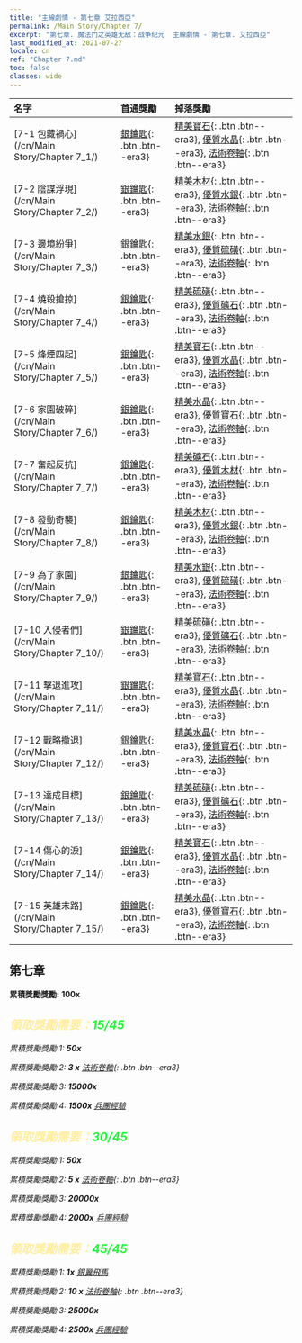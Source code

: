 ```yaml
---
title: "主線劇情 - 第七章 艾拉西亞"
permalink: /Main Story/Chapter 7/
excerpt: "第七章. 魔法门之英雄无敌：战争纪元  主線劇情 - 第七章. 艾拉西亞"
last_modified_at: 2021-07-27
locale: cn
ref: "Chapter 7.md"
toc: false
classes: wide
---
```


  | 名字 |  首通獎勵 | 掉落獎勵 |
  |:------------|:------------|:------------| 
  | [7-1 包藏禍心](/cn/Main Story/Chapter 7_1/) | [銀鑰匙](/cn/Items/con_693/){: .btn .btn--era3} | [精美寶石](/cn/Items/mat_23/){: .btn .btn--era3}, [優質水晶](/cn/Items/mat_17/){: .btn .btn--era3}, [法術卷軸](/cn/Items/con_694/){: .btn .btn--era3} |
  | [7-2 陰謀浮現](/cn/Main Story/Chapter 7_2/) | [銀鑰匙](/cn/Items/con_693/){: .btn .btn--era3} | [精美木材](/cn/Items/mat_20/){: .btn .btn--era3}, [優質水銀](/cn/Items/mat_14/){: .btn .btn--era3}, [法術卷軸](/cn/Items/con_694/){: .btn .btn--era3} |
  | [7-3 邊境紛爭](/cn/Main Story/Chapter 7_3/) | [銀鑰匙](/cn/Items/con_693/){: .btn .btn--era3} | [精美水銀](/cn/Items/mat_21/){: .btn .btn--era3}, [優質硫磺](/cn/Items/mat_15/){: .btn .btn--era3}, [法術卷軸](/cn/Items/con_694/){: .btn .btn--era3} |
  | [7-4 燒殺搶掠](/cn/Main Story/Chapter 7_4/) | [銀鑰匙](/cn/Items/con_693/){: .btn .btn--era3} | [精美硫磺](/cn/Items/mat_22/){: .btn .btn--era3}, [優質礦石](/cn/Items/mat_12/){: .btn .btn--era3}, [法術卷軸](/cn/Items/con_694/){: .btn .btn--era3} |
  | [7-5 烽煙四起](/cn/Main Story/Chapter 7_5/) | [銀鑰匙](/cn/Items/con_693/){: .btn .btn--era3} | [精美寶石](/cn/Items/mat_23/){: .btn .btn--era3}, [優質水晶](/cn/Items/mat_17/){: .btn .btn--era3}, [法術卷軸](/cn/Items/con_694/){: .btn .btn--era3} |
  | [7-6 家園破碎](/cn/Main Story/Chapter 7_6/) | [銀鑰匙](/cn/Items/con_693/){: .btn .btn--era3} | [精美水晶](/cn/Items/mat_24/){: .btn .btn--era3}, [優質寶石](/cn/Items/mat_16/){: .btn .btn--era3}, [法術卷軸](/cn/Items/con_694/){: .btn .btn--era3} |
  | [7-7 奮起反抗](/cn/Main Story/Chapter 7_7/) | [銀鑰匙](/cn/Items/con_693/){: .btn .btn--era3} | [精美礦石](/cn/Items/mat_19/){: .btn .btn--era3}, [優質木材](/cn/Items/mat_13/){: .btn .btn--era3}, [法術卷軸](/cn/Items/con_694/){: .btn .btn--era3} |
  | [7-8 發動奇襲](/cn/Main Story/Chapter 7_8/) | [銀鑰匙](/cn/Items/con_693/){: .btn .btn--era3} | [精美木材](/cn/Items/mat_20/){: .btn .btn--era3}, [優質水銀](/cn/Items/mat_14/){: .btn .btn--era3}, [法術卷軸](/cn/Items/con_694/){: .btn .btn--era3} |
  | [7-9 為了家園](/cn/Main Story/Chapter 7_9/) | [銀鑰匙](/cn/Items/con_693/){: .btn .btn--era3} | [精美水銀](/cn/Items/mat_21/){: .btn .btn--era3}, [優質硫磺](/cn/Items/mat_15/){: .btn .btn--era3}, [法術卷軸](/cn/Items/con_694/){: .btn .btn--era3} |
  | [7-10 入侵者們](/cn/Main Story/Chapter 7_10/) | [銀鑰匙](/cn/Items/con_693/){: .btn .btn--era3} | [精美硫磺](/cn/Items/mat_22/){: .btn .btn--era3}, [優質礦石](/cn/Items/mat_12/){: .btn .btn--era3}, [法術卷軸](/cn/Items/con_694/){: .btn .btn--era3} |
  | [7-11 擊退進攻](/cn/Main Story/Chapter 7_11/) | [銀鑰匙](/cn/Items/con_693/){: .btn .btn--era3} | [精美寶石](/cn/Items/mat_23/){: .btn .btn--era3}, [優質水晶](/cn/Items/mat_17/){: .btn .btn--era3}, [法術卷軸](/cn/Items/con_694/){: .btn .btn--era3} |
  | [7-12 戰略撤退](/cn/Main Story/Chapter 7_12/) | [銀鑰匙](/cn/Items/con_693/){: .btn .btn--era3} | [精美水晶](/cn/Items/mat_24/){: .btn .btn--era3}, [優質寶石](/cn/Items/mat_16/){: .btn .btn--era3}, [法術卷軸](/cn/Items/con_694/){: .btn .btn--era3} |
  | [7-13 達成目標](/cn/Main Story/Chapter 7_13/) | [銀鑰匙](/cn/Items/con_693/){: .btn .btn--era3} | [精美硫磺](/cn/Items/mat_22/){: .btn .btn--era3}, [優質礦石](/cn/Items/mat_12/){: .btn .btn--era3}, [法術卷軸](/cn/Items/con_694/){: .btn .btn--era3} |
  | [7-14 傷心的淚](/cn/Main Story/Chapter 7_14/) | [銀鑰匙](/cn/Items/con_693/){: .btn .btn--era3} | [精美寶石](/cn/Items/mat_23/){: .btn .btn--era3}, [優質水晶](/cn/Items/mat_17/){: .btn .btn--era3}, [法術卷軸](/cn/Items/con_694/){: .btn .btn--era3} |
  | [7-15 英雄末路](/cn/Main Story/Chapter 7_15/) | [銀鑰匙](/cn/Items/con_693/){: .btn .btn--era3} | [精美水晶](/cn/Items/mat_24/){: .btn .btn--era3}, [優質寶石](/cn/Items/mat_16/){: .btn .btn--era3}, [法術卷軸](/cn/Items/con_694/){: .btn .btn--era3} |


##  第七章

 **累積獎勵獎勵:**  **100x** <i class="fas fa-gem"/>



## <span style="color: #ffeea0">   領取獎勵需要：</span><span style="color: #27f73a">15/45</span>

 累積獎勵獎勵 1:  **50x** <i class="fas fa-gem"/>

 累積獎勵獎勵 2: **3 x** [法術卷軸](/cn/Items/con_694/){: .btn .btn--era3}

 累積獎勵獎勵 3:  **15000x** <i class="fas fa-coins"/>

 累積獎勵獎勵 4:  **1500x** [兵團經驗](/cn/Items/con_902/)



## <span style="color: #ffeea0">   領取獎勵需要：</span><span style="color: #27f73a">30/45</span>

 累積獎勵獎勵 1:  **50x** <i class="fas fa-gem"/>

 累積獎勵獎勵 2: **5 x** [法術卷軸](/cn/Items/con_694/){: .btn .btn--era3}

 累積獎勵獎勵 3:  **20000x** <i class="fas fa-coins"/>

 累積獎勵獎勵 4:  **2000x** [兵團經驗](/cn/Items/con_902/)



## <span style="color: #ffeea0">   領取獎勵需要：</span><span style="color: #27f73a">45/45</span>

 累積獎勵獎勵 1:  **1x** [銀翼飛馬](/cn/units/Pegasus/)

 累積獎勵獎勵 2: **10 x** [法術卷軸](/cn/Items/con_694/){: .btn .btn--era3}

 累積獎勵獎勵 3:  **25000x** <i class="fas fa-coins"/>

 累積獎勵獎勵 4:  **2500x** [兵團經驗](/cn/Items/con_902/)

